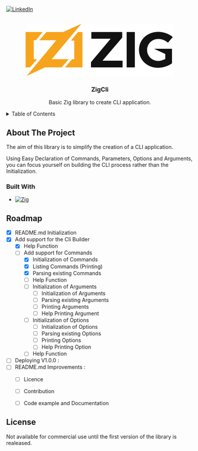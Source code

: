 [![LinkedIn][linkedin-shield]][linkedin-url]


<br />
<div align="center">
  <a href="https://github.com/camilleAmaury/ZigCli">
    <img src="images/zig-logo.svg" alt="Logo" width="400">
  </a>

  <h3 align="center">ZigCli</h3>

  <p align="center">
    Basic Zig library to create CLI application.
    <br />
  </p>
</div>


<details>
  <summary>Table of Contents</summary>
  <ol>
    <li>
      <a href="#about-the-project">About The Project</a>
      <ul>
        <li><a href="#built-with">Built With</a></li>
      </ul>
    </li>
    <li><a href="#roadmap">Roadmap</a></li>
    <li><a href="#license">License</a></li>
  </ol>
</details>



<!-- ABOUT THE PROJECT -->
## About The Project

The aim of this library is to simplify the creation of a CLI application.

Using Easy Declaration of Commands, Parameters, Options and Arguments, you can focus yourself on building the CLI process rather than the Initialization.


### Built With

* [![Zig][zig]][zig-url]




<!-- ROADMAP -->
## Roadmap

- [x] README.md Initialization
- [x] Add support for the Cli Builder
    - [x] Help Function
    - [ ] Add support for Commands
        - [x] Initialization of Commands
        - [x] Listing Commands (Printing)
        - [x] Parsing existing Commands
        - [ ] Help Function
        - [ ] Initialization of Arguments
            - [ ] Initialization of Arguments
            - [ ] Parsing existing Arguments
            - [ ] Printing Arguments
            - [ ] Help Printing Argument
        - [ ] Initialization of Options
            - [ ] Initialization of Options
            - [ ] Parsing existing Options
            - [ ] Printing Options
            - [ ] Help Printing Option
        - [ ] Help Function
- [ ] Deploying V1.0.0 :
- [ ] README.md Improvements :
    - [ ] Licence
    - [ ] Contribution
    - [ ] Code example and Documentation



## License

Not available for commercial use until the first version of the library is realeased.

[linkedin-shield]: https://img.shields.io/badge/-LinkedIn-black.svg?style=for-the-badge&logo=linkedin&colorB=555
[linkedin-url]: https://fr.linkedin.com/in/camille-amaury-juge
[zig]:https://img.shields.io/badge/Zig-F7A41D?logo=zig&logoColor=fff&style=flat
[zig-url]: https://ziglang.org/
